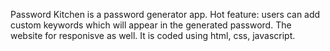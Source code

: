 Password Kitchen is a password generator app.
Hot feature: users can add custom keywords which will appear in the generated password. 
The website for responisve as well.
It is coded using html, css, javascript. 
